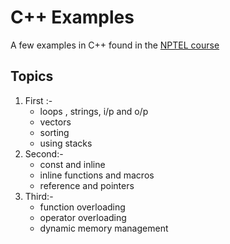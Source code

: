 # C++ Examples
A few examples in C++ found in the [NPTEL course](https://nptel.ac.in/courses/106105151/)

## Topics

1. First :-
    * loops , strings, i/p and o/p
    * vectors
    * sorting
    * using stacks
2. Second:-
    * const and inline
    * inline functions and macros
    * reference and pointers
3. Third:-
    * function overloading
    * operator overloading
    * dynamic memory management
